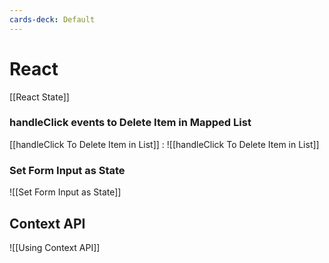 ```yaml
---
cards-deck: Default
---
```



# React


[[React State]]

### handleClick events to Delete Item in Mapped List

[[handleClick To Delete Item in List]]  :
![[handleClick To Delete Item in List]]



### Set Form Input as State
![[Set Form Input as State]]

## Context API
![[Using Context API]]
